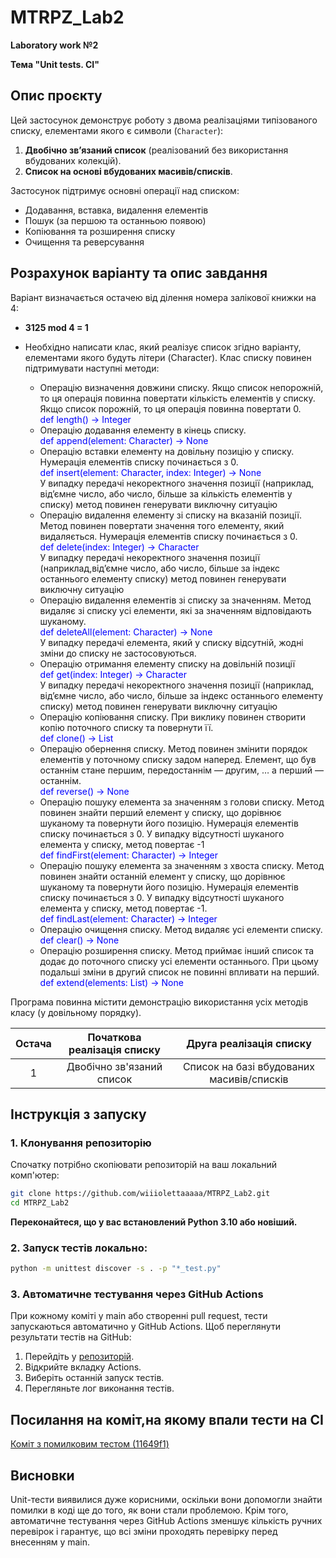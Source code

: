 # MTRPZ_Lab2
**Laboratory work №2**

**Тема "Unit tests. CI"**
## **Опис проєкту**
Цей застосунок демонструє роботу з двома реалізаціями типізованого списку, елементами якого є символи (`Character`):  
1. **Двобічно зв’язаний список** (реалізований без використання вбудованих колекцій).  
2. **Список на основі вбудованих масивів/списків**.  

Застосунок підтримує основні операції над списком:  
- Додавання, вставка, видалення елементів  
- Пошук (за першою та останньою появою)  
- Копіювання та розширення списку  
- Очищення та реверсування  

## **Розрахунок варіанту та опис завдання**
Варіант визначається остачею від ділення номера залікової книжки
на 4:

- **3125 mod 4 = 1**


- Необхідно написати клас, який реалізує список згідно варіанту, елементами якого будуть літери (Character). Клас списку повинен підтримувати наступні методи:
    - Операцію визначення довжини списку. Якщо список непорожній, то ця операція повинна повертати кількість елементів у списку. Якщо список порожній, то ця операція
повинна повертати 0. 
<br><span style="color:blue;">def length() -> Integer </span>
    - Операцію додавання елементу в кінець списку.
<br><span style="color:blue;">def append(element: Character) -> None  </span>
    - Операцію вставки елементу на довільну позицію у списку. Нумерація елементів списку починається з 0.
<br><span style="color:blue;">def insert(element: Character, index: Integer) -> None </span>
<br>У випадку передачі некоректного значення позиції (наприклад, від’ємне число, або число, більше за кількість елементів у списку) метод повинен генерувати виключну ситуацію 
    - Операцію видалення елементу зі списку на вказаній позиції.
Метод повинен повертати значення того елементу, який видаляється. Нумерація елементів списку починається з 0.
<br><span style="color:blue;">def delete(index: Integer) -> Character </span>
<br>У випадку передачі некоректного значення позиції (наприклад,від’ємне число, або число, більше за індекс останнього елементу списку) метод повинен генерувати виключну
ситуацію 
    - Операцію видалення елементів зі списку за значенням. Метод видаляє зі списку усі елементи, які за значенням відповідають шуканому.
<br><span style="color:blue;">def deleteAll(element: Character) -> None </span>
<br>  У випадку передачі елемента, який у списку відсутній, жодні зміни до списку не застосовуються. 
    - Операцію отримання елементу списку на довільній позиції
<br><span style="color:blue;">def get(index: Integer) -> Character </span>
<br>У випадку передачі некоректного значення позиції (наприклад, відʼємне число, або число, більше за індекс останнього елементу списку) метод повинен генерувати виключну ситуацію 
    - Операцію копіювання списку. При виклику повинен створити
копію поточного списку та повернути її.
<br><span style="color:blue;">def clone() -> List </span>
    - Операцію обернення списку. Метод повинен змінити порядок елементів у поточному списку задом наперед. Елемент, що був останнім стане першим, передостаннім — другим, … а перший —
останнім.
<br><span style="color:blue;">def reverse() -> None </span>
    - Операцію пошуку елемента за значенням з голови списку.
Метод повинен знайти перший елемент у списку, що дорівнює шуканому та повернути його позицію. Нумерація елементів списку починається з 0. У випадку відсутності шуканого елемента у списку, метод повертає -1
<br><span style="color:blue;">def findFirst(element: Character) -> Integer </span>
    - Операцію пошуку елемента за значенням з хвоста списку.
Метод повинен знайти останній елемент у списку, що дорівнює шуканому та повернути його позицію. Нумерація елементів списку починається з 0. У випадку відсутності шуканого елемента у списку, метод повертає -1.
<br><span style="color:blue;">def findLast(element: Character) -> Integer </span>
    - Операцію очищення списку. Метод видаляє усі елементи списку.
<br><span style="color:blue;">def clear() -> None </span>
    - Операцію розширення списку. Метод приймає інший список та додає до поточного списку усі елементи останнього. При цьому подальші зміни в другий список не повинні впливати на перший.
<br><span style="color:blue;">def extend(elements: List) -> None </span>

Програма повинна містити демонстрацію використання усіх методів класу (у довільному порядку).

| Остача  | Початкова реалізація списку |          Друга реалізація списку          |
|:-------:|:---------------------------:|:-----------------------------------------:|
|    1    |  Двобічно зв'язаний список  | Список на базі вбудованих масивів/списків |

## **Інструкція з запуску**

### 1. Клонування репозиторію
Спочатку потрібно скопіювати репозиторій на ваш локальний комп'ютер:

```sh
git clone https://github.com/wiiiolettaaaaa/MTRPZ_Lab2.git
cd MTRPZ_Lab2
```
 **Переконайтеся, що у вас встановлений Python 3.10 або новіший.**
### 2. Запуск тестів локально:
```sh
python -m unittest discover -s . -p "*_test.py"
```
### 3. Автоматичне тестування через GitHub Actions

При кожному коміті у main або створенні pull request, тести запускаються автоматично у GitHub Actions.
Щоб переглянути результати тестів на GitHub:
 1. Перейдіть у  [репозиторій](https://github.com/wiiiolettaaaaa/MTRPZ_Lab2.git).
 2. Відкрийте вкладку Actions.
 3. Виберіть останній запуск тестів.
 4. Перегляньте лог виконання тестів.
## **Посилання на коміт,на якому впали тести на CI** 

[Коміт з помилковим тестом (11649f1)](https://github.com/wiiiolettaaaaa/MTRPZ_Lab2/commit/11649f10e9c7143e194e7f3122f6fe6546b853ba)

## **Висновки** 

Unit-тести виявилися дуже корисними, оскільки вони допомогли знайти помилки в коді ще до того, як вони стали проблемою.
Крім того, автоматичне тестування через GitHub Actions зменшує кількість ручних перевірок і гарантує, що всі зміни проходять перевірку перед внесенням у main.